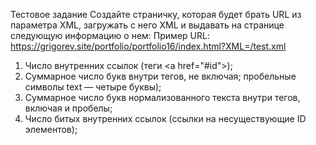 Тестовое задание
Создайте страничку, которая будет брать URL из параметра XML,
загружать с него XML и выдавать на странице следующую информацию о нем:
Пример URL: https://grigorev.site/portfolio/portfolio16/index.html?XML=/test.xml

1. Число внутренних ссылок (теги \<a href="#id"\>);
2. Суммарное число букв внутри тегов, не включая;
пробельные символы <aaa dd="ddd">text<aaa> — четыре буквы);
3. Суммарное число букв нормализованного текста внутри тегов, включая и пробелы;
4. Число битых внутренних ссылок (ссылки на несуществующие ID элементов);
